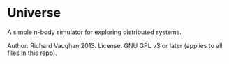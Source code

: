 Universe
========

A simple n-body simulator for exploring distributed systems.

Author: Richard Vaughan 2013.
License: GNU GPL v3 or later (applies to all files in this repo).


